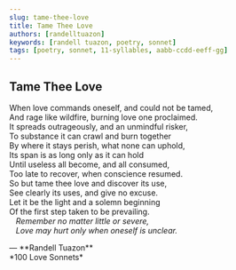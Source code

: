 ```yaml
---
slug: tame-thee-love
title: Tame Thee Love
authors: [randelltuazon]
keywords: [randell tuazon, poetry, sonnet]
tags: [poetry, sonnet, 11-syllables, aabb-ccdd-eeff-gg]
---
```


## Tame Thee Love

When love commands oneself, and could not be tamed,  
And rage like wildfire, burning love one proclaimed.  
It spreads outrageously, and an unmindful risker,  
To substance it can crawl and burn together  
By where it stays perish, what none can uphold,  
Its span is as long only as it can hold  
Until useless all become, and all consumed,  
Too late to recover, when conscience resumed.  
So but tame thee love and discover its use,  
See clearly its uses, and give no excuse.  
Let it be the light and a solemn beginning  
Of the first step taken to be prevailing.  
&nbsp;&nbsp; *Remember no matter little or severe,*  
&nbsp;&nbsp; *Love may hurt only when oneself is unclear.*  

<footer>— **Randell Tuazon** <div class="text-sm mt-1">*100 Love Sonnets*</div></footer>
